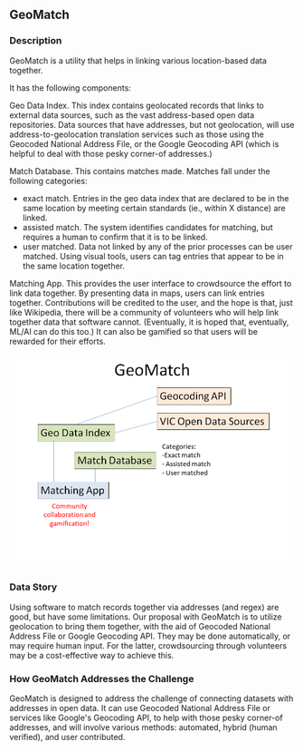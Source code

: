 ## GeoMatch

### Description

GeoMatch is a utility that helps in linking various location-based data together.

It has the following components:

Geo Data Index. This index contains geolocated records that links to external data sources, such as the vast address-based open data repositories. Data sources that have addresses, but not geolocation, will use address-to-geolocation translation services such as those using the Geocoded National Address File, or the Google Geocoding API (which is helpful to deal with those pesky corner-of addresses.)

Match Database. This contains matches made. Matches fall under the following categories:
- exact match. Entries in the geo data index that are declared to be in the same location by meeting certain standards (ie., within X distance) are linked.
- assisted match. The system identifies candidates for matching, but requires a human to confirm that it is to be linked.
- user matched. Data not linked by any of the prior processes can be user matched. Using visual tools, users can tag entries that appear to be in the same location together.

Matching App. This provides the user interface to crowdsource the effort to link data together. By presenting data in maps, users can link entries together. Contributions will be credited to the user, and the hope is that, just like Wikipedia, there will be a community of volunteers who will help link together data that software cannot. (Eventually, it is hoped that, eventually, ML/AI can do this too.) It can also be gamified so that users will be rewarded for their efforts.

![screen](artifacts/system-design.png)

### Data Story

Using software to match records together via addresses (and regex) are good, but have some limitations. Our proposal with GeoMatch is to utilize geolocation to bring them together, with the aid of Geocoded National Address File or Google Geocoding API. They may be done automatically, or may require human input. For the latter, crowdsourcing through volunteers may be a cost-effective way to achieve this.

### How GeoMatch Addresses the Challenge

GeoMatch is designed to address the challenge of connecting datasets with addresses in open data. It can use Geocoded National Address File or services like Google's Geocoding API, to help with those pesky corner-of addresses, and will involve various methods: automated, hybrid (human verified), and user contributed.
